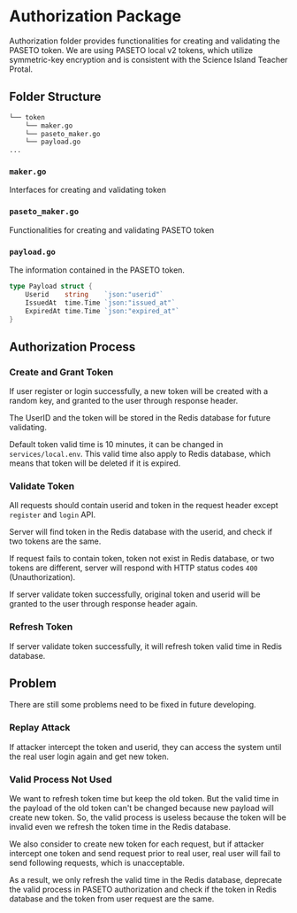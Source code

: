 # Authorization Package

Authorization folder provides functionalities for creating and validating the PASETO token. We are using PASETO local v2 tokens, which utilize symmetric-key encryption and is consistent with the Science Island Teacher Protal.

## Folder Structure

```txt
└── token
    └── maker.go
    └── paseto_maker.go
    └── payload.go
...
```

### `maker.go`

Interfaces for creating and validating token

### `paseto_maker.go`

Functionalities for creating and validating PASETO token

### `payload.go`

The information contained in the PASETO token.

```go
type Payload struct {
	Userid    string    `json:"userid"`
	IssuedAt  time.Time `json:"issued_at"`
	ExpiredAt time.Time `json:"expired_at"`
}
```

## Authorization Process

### Create and Grant Token

If user register or login successfully, a new token will be created with a random key, and granted to the user through response header.

The UserID and the token will be stored in the Redis database for future validating.

Default token valid time is 10 minutes, it can be changed in `services/local.env`. This valid time also apply to Redis database, which means that token will be deleted if it is expired.

### Validate Token

All requests should contain userid and token in the request header except `register` and `login` API.

Server will find token in the Redis database with the userid, and check if two tokens are the same.

If request fails to contain token, token not exist in Redis database, or two tokens are different, server will respond with HTTP status codes `400` (Unauthorization).

If server validate token successfully, original token and userid will be granted to the user through response header again.

### Refresh Token

If server validate token successfully, it will refresh token valid time in Redis database.

## Problem

There are still some problems need to be fixed in future developing.

### Replay Attack

If attacker intercept the token and userid, they can access the system until the real user login again and get new token.

### Valid Process Not Used

We want to refresh token time but keep the old token. But the valid time in the payload of the old token can't be changed because new payload will create new token. So, the valid process is useless because the token will be invalid even we refresh the token time in the Redis database.

We also consider to create new token for each request, but if attacker intercept one token and send request prior to real user, real user will fail to send following requests, which is unacceptable.

As a result, we only refresh the valid time in the Redis database, deprecate the valid process in PASETO authorization and check if the token in Redis database and the token from user request are the same.
